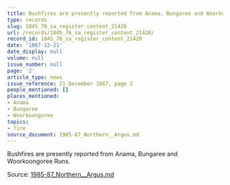 ```yaml
---
title: Bushfires are presently reported from Anama, Bungaree and Woorkoongoree Runs.
type: records
slug: 1845_76_sa_register_content_21420
url: /records/1845_76_sa_register_content_21420/
record_id: 1845_76_sa_register_content_21420
date: '1867-12-21'
date_display: null
volume: null
issue_number: null
page: '2'
article_type: news
issue_reference: 21 December 1867, page 2
people_mentioned: []
places_mentioned:
- Anama
- Bungaree
- Woorkoongoree
topics:
- fire
source_document: 1985-87_Northern__Argus.md
---
```


Bushfires are presently reported from Anama, Bungaree and Woorkoongoree Runs.

Source: [1985-87_Northern__Argus.md](/downloads/markdown/1985-87_Northern__Argus.md)
